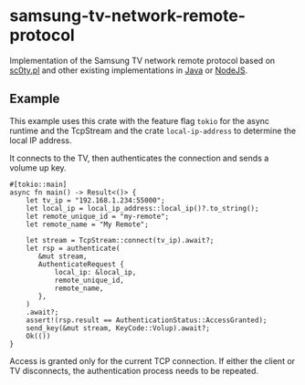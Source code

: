 # samsung-tv-network-remote-protocol

Implementation of the Samsung TV network remote protocol based
on [sc0ty.pl](https://sc0ty.pl/2012/02/samsung-tv-network-remote-control-protocol/)
and other existing implementations in [Java](https://github.com/sebasgarcep/samsung-tv-remote)
or [NodeJS](https://github.com/Toxblh/samsung-tv-control).

## Example

This example uses this crate with the feature flag `tokio` for the async runtime and the TcpStream
and the crate `local-ip-address` to determine the local IP address.

It connects to the TV, then authenticates the connection and sends a volume up key.

```text
#[tokio::main]
async fn main() -> Result<()> {
    let tv_ip = "192.168.1.234:55000";
    let local_ip = local_ip_address::local_ip()?.to_string();
    let remote_unique_id = "my-remote";
    let remote_name = "My Remote";

    let stream = TcpStream::connect(tv_ip).await?;
    let rsp = authenticate(
       &mut stream,
       AuthenticateRequest {
           local_ip: &local_ip,
           remote_unique_id,
           remote_name,
       },
    )
    .await?;
    assert!(rsp.result == AuthenticationStatus::AccessGranted);
    send_key(&mut stream, KeyCode::Volup).await?;
    Ok(())
}
```

Access is granted only for the current TCP connection. If either the client or TV disconnects, the authentication process needs to be repeated.